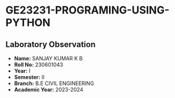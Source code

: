 # GE23231-PROGRAMING-USING-PYTHON
## Laboratory Observation
- **Name:** SANJAY KUMAR K B
- **Roll No:** 230601043
- **Year:**	I
- **Semester:**	II
- **Branch:** B.E CIVIL ENGINEERING
- **Academic Year:**	2023-2024
